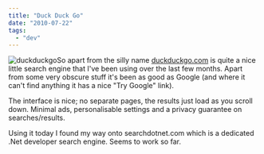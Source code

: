 ```yaml
---
title: "Duck Duck Go"
date: "2010-07-22"
tags: 
  - "dev"
---
```


![duckduckgo](/assets/img/duckduckgo.png "duckduckgo")So apart from the silly name [duckduckgo.com](http://duckduckgo.com/) is quite a nice little search engine that I've been using over the last few months. Apart from some very obscure stuff it's been as good as Google (and where it can't find anything it has a nice "Try Google" link).

The interface is nice; no separate pages, the results just load as you scroll down. Minimal ads, personalisable settings and a privacy guarantee on searches/results.

Using it today I found my way onto searchdotnet.com which is a dedicated .Net developer search engine. Seems to work so far.
